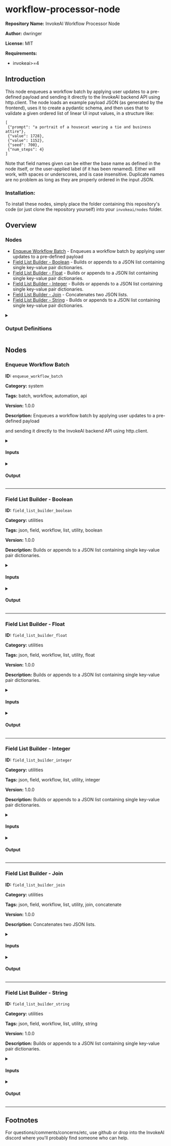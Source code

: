 # workflow-processor-node

**Repository Name:** InvokeAI Workflow Processor Node

**Author:** dwringer

**License:** MIT

**Requirements:**
- invokeai>=4

## Introduction
This node enqueues a workflow batch by applying user updates to a pre-defined payload and sending it directly to the InvokeAI backend API using http.client. The node loads an example payload JSON (as generated by the frontend), uses it to create a pydantic schema, and then uses that to validate a given ordered list of linear UI input values, in a structure like:
```
[
 {"prompt": "a portrait of a housecat wearing a tie and business attire"},
 {"value": 1728},
 {"value": 1152},
 {"seed": 700},
 {"num_steps": 4}
]
```

Note that field names given can be either the base name as defined in the node itself, or the user-applied label (if it has been renamed). Either will work, with spaces or underscores, and is case insensitive. Duplicate names are no problem as long as they are properly ordered in the input JSON.

### Installation:

To install these nodes, simply place the folder containing this
repository's code (or just clone the repository yourself) into your
`invokeai/nodes` folder.

## Overview
### Nodes
- [Enqueue Workflow Batch](#enqueue-workflow-batch) - Enqueues a workflow batch by applying user updates to a pre-defined payload
- [Field List Builder - Boolean](#field-list-builder---boolean) - Builds or appends to a JSON list containing single key-value pair dictionaries.
- [Field List Builder - Float](#field-list-builder---float) - Builds or appends to a JSON list containing single key-value pair dictionaries.
- [Field List Builder - Integer](#field-list-builder---integer) - Builds or appends to a JSON list containing single key-value pair dictionaries.
- [Field List Builder - Join](#field-list-builder---join) - Concatenates two JSON lists.
- [Field List Builder - String](#field-list-builder---string) - Builds or appends to a JSON list containing single key-value pair dictionaries.

<details>
<summary>

### Output Definitions

</summary>

- `EnqueueWorkflowBatchOutput` - Output definition with 2 fields
</details>

## Nodes
### Enqueue Workflow Batch
**ID:** `enqueue_workflow_batch`

**Category:** system

**Tags:** batch, workflow, automation, api

**Version:** 1.0.0

**Description:** Enqueues a workflow batch by applying user updates to a pre-defined payload

and sending it directly to the InvokeAI backend API using http.client.

<details>
<summary>

#### Inputs

</summary>

| Name | Type | Description | Default |
| ---- | ---- | ----------- | ------- |
| `workflow_payload_filename` | `str` | The filename of the enqueue_batch JSON payload (e.g., 'my_workflow_payload.json') located in the node's 'workflow_payloads' subdirectory. | None |
| `field_list_updates` | `str` | A JSON string containing updates for the workflow's exposed fields. Keys can be field_name_in_node (e.g., 'value', 'prompt') or field_label (e.g., 'Num Steps', 'Main Prompt'). Field labels are case-insensitive and support spaces as underscores (e.g., 'num_steps', 'Num_Steps', 'Num Steps'). Example: [{'value': 100}, {'Num Steps': 25}]. Use empty string '[]' or '{}' for no updates (will be parsed as empty list). | None |


</details>

<details>
<summary>

#### Output

</summary>

**Type:** `EnqueueWorkflowBatchOutput`

| Name | Type | Description |
| ---- | ---- | ----------- |
| `status` | `str` | Status of the enqueue operation (e.g., 'Success', 'Failed') |
| `message` | `str` | A descriptive message about the enqueue operation. |


</details>

---
### Field List Builder - Boolean
**ID:** `field_list_builder_boolean`

**Category:** utilities

**Tags:** json, field, workflow, list, utility, boolean

**Version:** 1.0.0

**Description:** Builds or appends to a JSON list containing single key-value pair dictionaries.

<details>
<summary>

#### Inputs

</summary>

| Name | Type | Description | Default |
| ---- | ---- | ----------- | ------- |
| `value` | `bool` | The value for the new entry. | None |


</details>

<details>
<summary>

#### Output

</summary>

No output information available.


</details>

---
### Field List Builder - Float
**ID:** `field_list_builder_float`

**Category:** utilities

**Tags:** json, field, workflow, list, utility, float

**Version:** 1.0.0

**Description:** Builds or appends to a JSON list containing single key-value pair dictionaries.

<details>
<summary>

#### Inputs

</summary>

| Name | Type | Description | Default |
| ---- | ---- | ----------- | ------- |
| `value` | `float` | The value for the new entry. | None |


</details>

<details>
<summary>

#### Output

</summary>

No output information available.


</details>

---
### Field List Builder - Integer
**ID:** `field_list_builder_integer`

**Category:** utilities

**Tags:** json, field, workflow, list, utility, integer

**Version:** 1.0.0

**Description:** Builds or appends to a JSON list containing single key-value pair dictionaries.

<details>
<summary>

#### Inputs

</summary>

| Name | Type | Description | Default |
| ---- | ---- | ----------- | ------- |
| `value` | `int` | The value for the new entry. | None |


</details>

<details>
<summary>

#### Output

</summary>

No output information available.


</details>

---
### Field List Builder - Join
**ID:** `field_list_builder_join`

**Category:** utilities

**Tags:** json, field, workflow, list, utility, join, concatenate

**Version:** 1.0.0

**Description:** Concatenates two JSON lists.

<details>
<summary>

#### Inputs

</summary>

| Name | Type | Description | Default |
| ---- | ---- | ----------- | ------- |
| `first` | `str` | The first JSON field list for joining. | None |
| `second` | `str` | The second JSON field list for joining. | None |


</details>

<details>
<summary>

#### Output

</summary>

No output information available.


</details>

---
### Field List Builder - String
**ID:** `field_list_builder_string`

**Category:** utilities

**Tags:** json, field, workflow, list, utility, string

**Version:** 1.0.0

**Description:** Builds or appends to a JSON list containing single key-value pair dictionaries.

<details>
<summary>

#### Inputs

</summary>

| Name | Type | Description | Default |
| ---- | ---- | ----------- | ------- |
| `value` | `str` | The value for the new entry. | None |


</details>

<details>
<summary>

#### Output

</summary>

No output information available.


</details>

---

## Footnotes
For questions/comments/concerns/etc, use github or drop into the InvokeAI discord where you'll probably find someone who can help.
